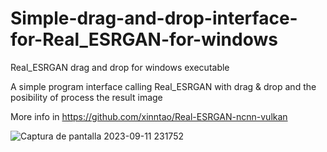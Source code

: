 # Simple-drag-and-drop-interface-for-Real_ESRGAN-for-windows 
Real_ESRGAN drag and drop for windows executable

A simple program interface calling Real_ESRGAN with drag & drop and the posibility of process the result image

More info in https://github.com/xinntao/Real-ESRGAN-ncnn-vulkan


![Captura de pantalla 2023-09-11 231752](https://github.com/emo44/Simple-drag-and-drop-interface-for-Real_ESRGAN-for-windows/assets/2462238/84041705-9f56-4471-a3eb-9914ce6697e5)




